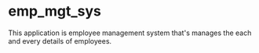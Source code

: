 # emp_mgt_sys
This application is employee management system that's manages the each and every details of employees.
